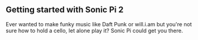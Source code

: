 ## Getting started with Sonic Pi 2

Ever wanted to make funky music like Daft Punk or will.i.am but you're not sure how to hold a cello, let alone play it? Sonic Pi could get you there.

